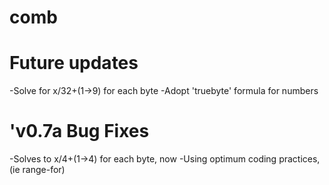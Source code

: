 # comb

# Future updates
-Solve for x/32+(1→9) for each byte
-Adopt 'truebyte' formula for numbers

# 'v0.7a Bug Fixes
-Solves to x/4+(1→4) for each byte, now
-Using optimum coding practices, (ie range-for)

